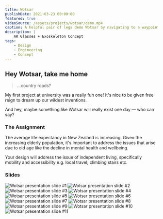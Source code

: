 ```yaml
---
title: Wotsar
publishDate: 2021-03-23 00:00:00
featured: true
videoSource: /assets/projects/wotsar/demo.mp4
caption: A helpful pair of legs demo Wotsar by navigating to a waypoint
description: |
    AR Glasses + Exoskeleton Concept
tags:
    - Design
    - Engineering
    - Concept
---
```


## Hey Wotsar, take me home

> ...country roads?

My first project at university was a really fun one! It's nice to be given free reign to dream up our wildest inventions.

And hey, maybe something like Wotsar will really exist one day — who can say?

### The Assignment

The average life expectancy in New Zealand is increasing. Given the increasing elderly population, it's important to address the issues that arise due to old age like the decline in mental health and wellbeing.

Your design will address the
issue of independent living, specifically mobility and accessibility e.g. local travel,
climbing stairs etc.

### Slides

![Wotsar presentation slide #1](/assets/projects/wotsar/pg-1.jpg)
![Wotsar presentation slide #2](/assets/projects/wotsar/pg-2.jpg)
![Wotsar presentation slide #3](/assets/projects/wotsar/pg-3.jpg)
![Wotsar presentation slide #4](/assets/projects/wotsar/pg-4.jpg)
![Wotsar presentation slide #5](/assets/projects/wotsar/pg-5.jpg)
![Wotsar presentation slide #6](/assets/projects/wotsar/pg-6.jpg)
![Wotsar presentation slide #7](/assets/projects/wotsar/pg-7.jpg)
![Wotsar presentation slide #8](/assets/projects/wotsar/pg-8.jpg)
![Wotsar presentation slide #9](/assets/projects/wotsar/pg-9.jpg)
![Wotsar presentation slide #10](/assets/projects/wotsar/pg-10.jpg)
![Wotsar presentation slide #11](/assets/projects/wotsar/pg-11.jpg)
